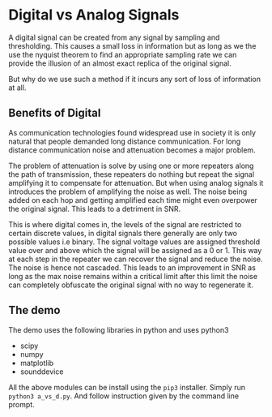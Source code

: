 # Digital vs Analog Signals

A digital signal can be created from any signal by sampling and thresholding. This causes
a small loss in information but as long as we the use the nyquist theorem to find an 
appropriate sampling rate we can provide the illusion of an almost exact replica of the 
original signal.

But why do we use such a method if it incurs any sort of loss of information at all.

## Benefits of Digital

As communication technologies found widespread use in society it is only natural that 
people demanded long distance communication. For long distance communication noise and 
attenuation becomes a major problem.

The problem of attenuation is solve by using one or more repeaters along the path of 
transmission, these repeaters do nothing but repeat the signal amplifying it to compensate
for attenuation. But when using analog signals it introduces the problem of amplifying the 
noise as well. The noise being added on each hop and getting amplified each time might even
overpower the original signal. This leads to a detriment in SNR.

This is where digital comes in, the levels of the signal are restricted to certain discrete
values, in digital signals there generally are only two possible values i.e binary. The signal
voltage values are assigned threshold value over and above which the signal will be assigned 
as a 0 or 1. This way at each step in the repeater we can recover the signal and reduce the noise.
The noise is hence not cascaded. This leads to an improvement in SNR as long as the max noise
remains within a critical limit after this limit the noise can completely obfuscate the original
signal with no way to regenerate it.

## The demo
The demo uses the following libraries in python and uses python3
* scipy
* numpy
* matplotlib
* sounddevice

All the above modules can be install using the `pip3` installer. Simply run `python3 a_vs_d.py`.
And follow instruction given by the command line prompt.
